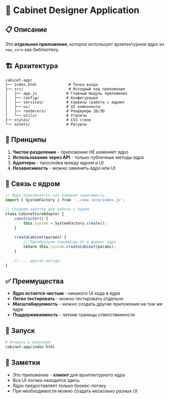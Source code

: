 # 🎯 Cabinet Designer Application

## 📋 Описание

Это **отдельное приложение**, которое использует архитектурное ядро из `new_core` как библиотеку.

## 🏗️ Архитектура

```
cabinet-app/
├── index.html              # Точка входа
├── src/                    # Исходный код приложения
│   ├── app.js             # Главный модуль приложения  
│   ├── config/            # Конфигурация
│   ├── services/          # Сервисы (работа с ядром)
│   ├── ui/                # UI компоненты
│   ├── renderers/         # Рендереры 2D/3D
│   └── utils/             # Утилиты
├── styles/                # CSS стили
└── assets/                # Ресурсы
```

## 🎯 Принципы

1. **Чистое разделение** - приложение НЕ изменяет ядро
2. **Использование через API** - только публичные методы ядра
3. **Адаптеры** - прослойка между ядром и UI
4. **Независимость** - можно заменить ядро или UI

## 🔗 Связь с ядром

```javascript
// Ядро подключается как внешняя зависимость
import { SystemFactory } from '../new_core/index.js';

// Создаем адаптер для работы с ядром
class CabinetCoreAdapter {
    constructor() {
        this.system = SystemFactory.create();
    }
    
    createCabinet(params) {
        // Преобразуем параметры UI в формат ядра
        return this.system.createCabinet(params);
    }
    
    // ... другие методы
}
```

## ✅ Преимущества

- **Ядро остается чистым** - никакого UI кода в ядре
- **Легко тестировать** - можно тестировать отдельно
- **Масштабируемость** - можно создать другие приложения на том же ядре
- **Поддерживаемость** - четкие границы ответственности

## 🚀 Запуск

```bash
# Открыть в браузере
cabinet-app/index.html
```

## 📝 Заметки

- Это приложение - **клиент** для архитектурного ядра
- Все UI логика находится здесь
- Ядро предоставляет только бизнес-логику
- При необходимости можно создать несколько разных UI